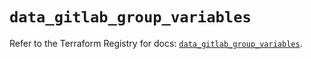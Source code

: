 # `data_gitlab_group_variables`

Refer to the Terraform Registry for docs: [`data_gitlab_group_variables`](https://registry.terraform.io/providers/gitlabhq/gitlab/17.6.1/docs/data-sources/group_variables).

